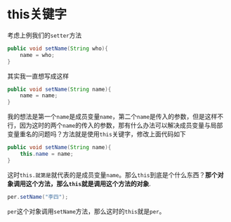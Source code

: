 # this关键字

考虑上例我们的`setter`方法

```java
public void setName(String who){
    name = who;
}
```

其实我一直想写成这样

```java
public void setName(String name){
    name = name;
}
```

我的想法是第一个`name`是成员变量`name`，第二个`name`是传入的参数，但是这样不行，因为这时的两个`name`的传入的参数，那有什么办法可以解决成员变量与局部变量重名的问题吗？方法就是使用`this`关键字，修改上面代码如下

```java
public void setName(String name){
    this.name = name;
}
```

这时`this.就第是`就代表的是成员变量`name`。那么`this`到底是个什么东西？**那个对象调用这个方法，那么`this`就是调用这个方法的对象**.

```java
per.setName("李四");
```

`per`这个对象调用`setName`方法，那么这时的`this`就是`per`。